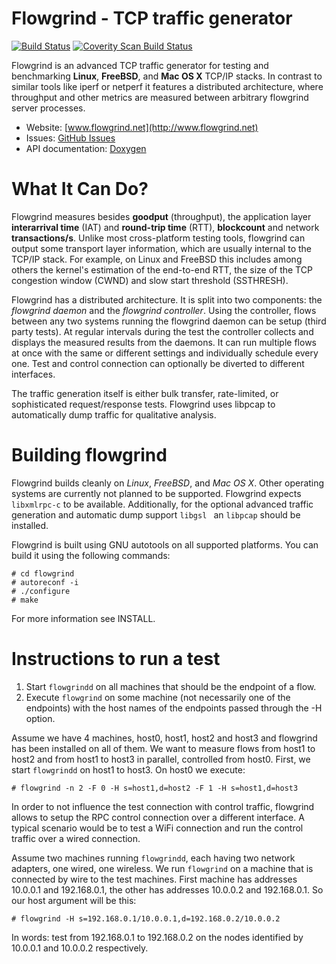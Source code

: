 Flowgrind - TCP traffic generator
=================================

[![Build Status](https://travis-ci.org/flowgrind/flowgrind.svg?branch=master)](https://travis-ci.org/flowgrind/flowgrind)
[![Coverity Scan Build Status](https://scan.coverity.com/projects/1663/badge.svg)](https://scan.coverity.com/projects/1663)

Flowgrind is an advanced TCP traffic generator for testing and benchmarking **Linux**, **FreeBSD**, and **Mac OS X** TCP/IP stacks. In contrast to similar tools like iperf or netperf it features a distributed architecture, where throughput and other metrics are measured between arbitrary flowgrind server processes.

* Website: [www.flowgrind.net](http://www.flowgrind.net)
* Issues: [GitHub Issues](https://github.com/flowgrind/flowgrind/issues)
* API documentation: [Doxygen](http://www.flowgrind.net/doxygen/index.html)


What It Can Do?
===============

Flowgrind measures besides **goodput** (throughput), the application layer **interarrival time** (IAT) and **round-trip time** (RTT), **blockcount** and network **transactions/s**. Unlike most cross-platform testing tools, flowgrind can output some transport layer information, which are usually internal to the TCP/IP stack. For example, on Linux and FreeBSD this includes among others the kernel's estimation of the end-to-end RTT, the size of the TCP congestion window (CWND) and slow start threshold (SSTHRESH).

Flowgrind has a distributed architecture. It is split into two components: the *flowgrind daemon* and the *flowgrind controller*. Using the controller, flows between any two systems running the flowgrind daemon can be setup (third party tests). At regular intervals during the test the controller collects and displays the measured results from the daemons. It can run multiple flows at once with the same or different settings and individually schedule every one. Test and control connection can optionally be diverted to different interfaces.

The traffic generation itself is either bulk transfer, rate-limited, or sophisticated request/response tests. Flowgrind uses libpcap to automatically dump traffic for qualitative analysis.


Building flowgrind
==================

Flowgrind builds cleanly on *Linux*, *FreeBSD*, and *Mac OS X*. Other operating systems are currently not planned to be supported. Flowgrind expects `libxmlrpc-c` to be available. Additionally, for the optional advanced traffic generation and automatic dump support `libgsl ` an `libpcap` should be installed.

Flowgrind is built using GNU autotools on all supported platforms. You can build it using the following commands:

	# cd flowgrind
	# autoreconf -i
	# ./configure
	# make

For more information see INSTALL.


Instructions to run a test
==========================

1. Start `flowgrindd` on all machines that should be the endpoint of a flow.
2. Execute `flowgrind` on some machine (not necessarily one of the endpoints) with the host names of the endpoints passed through the -H option.

Assume we have 4 machines, host0, host1, host2 and host3 and flowgrind has been installed on all of them. We want to measure flows from host1 to host2 and from host1 to host3 in parallel, controlled from host0. First, we start `flowgrindd` on host1 to host3. On host0 we execute:

	# flowgrind -n 2 -F 0 -H s=host1,d=host2 -F 1 -H s=host1,d=host3

In order to not influence the test connection with control traffic, flowgrind allows to setup the RPC control connection over a different interface. A typical scenario would be to test a WiFi connection and run the control traffic over a wired connection.

Assume two machines running `flowgrindd`, each having two network adapters, one wired, one wireless. We run `flowgrind` on a machine that is connected by wire to the test machines. First machine has addresses 10.0.0.1 and 192.168.0.1, the other has addresses 10.0.0.2 and 192.168.0.1. So our host argument will be this:

	# flowgrind -H s=192.168.0.1/10.0.0.1,d=192.168.0.2/10.0.0.2

In words: test from 192.168.0.1 to 192.168.0.2 on the nodes identified by 10.0.0.1 and 10.0.0.2 respectively.
